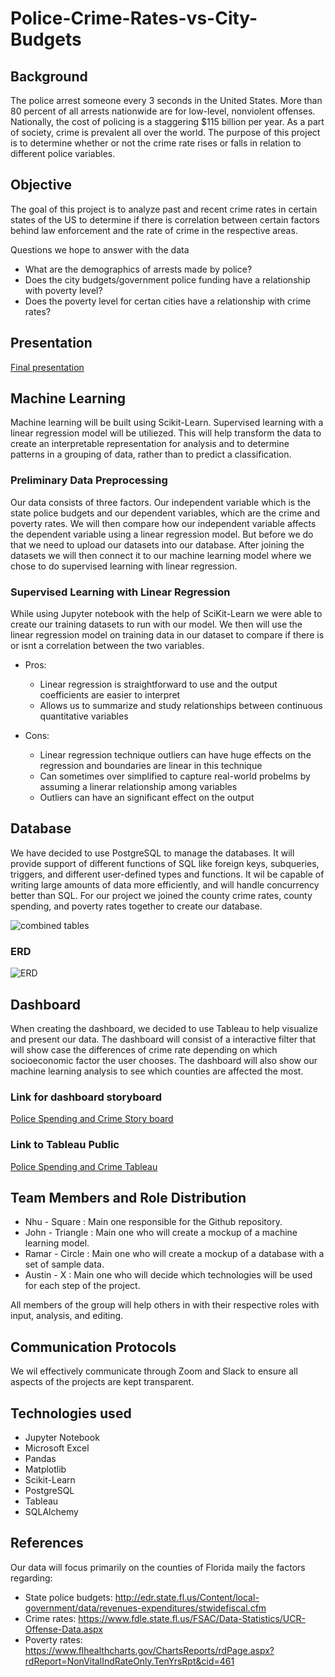 # Police-Crime-Rates-vs-City-Budgets

## Background 
The police arrest someone every 3 seconds in the United States. More than 80 percent of all arrests nationwide are for low-level, nonviolent offenses. Nationally, the cost of policing is a staggering $115 billion per year. As a part of society, crime is prevalent all over the world. The purpose of this project is to determine whether or not the crime rate rises or falls in relation to different police variables.

## Objective
The goal of this project is to analyze past and recent crime rates in certain states of the US to determine if there is correlation between certain factors behind law enforcement and the rate of crime in the respective areas.

Questions we hope to answer with the data
- What are the demographics of arrests made by police? 
- Does the city budgets/government police funding have a relationship with poverty level?
- Does the poverty level for certan cities have a relationship with crime rates?

## Presentation 
[Final presentation](https://docs.google.com/presentation/d/1R5_IDDx9LBjyG7tb2m5ulQ8CUO6cMXgIEpRF2SiivBs/edit?usp=sharing)

## Machine Learning
Machine learning will be built using Scikit-Learn. Supervised learning with a linear regression model will be utiliezed. This will help transform the data to create an interpretable representation for analysis and to determine patterns in a grouping of data, rather than to predict a classification.

### Preliminary Data Preprocessing
Our data consists of three factors. Our independent variable which is the state police budgets and our dependent variables, which are the crime and poverty rates. We will then compare how our independent variable affects the dependent variable using a linear regression model. But before we do that we need to upload our datasets into our database. After joining the datasets we will then connect it to our machine learning model where we chose to do supervised learning with linear regression. 

### Supervised Learning with Linear Regression 
While using Jupyter notebook with the help of SciKit-Learn we were able to create our training datasets to run with our model. We then will use the linear regression model on training data in our dataset to compare if there is or isnt a correlation between the two variables. 

- Pros: 
	- Linear regression is straightforward to use and the output coefficients are easier to interpret
	- Allows us to summarize and study relationships between continuous quantitative variables
	
- Cons: 
	- Linear regression technique outliers can have huge effects on the regression and boundaries are linear in this technique
	- Can sometimes over simplified to capture real-world probelms by assuming a linerar relationship among variables 
	- Outliers can have an significant effect on the output
## Database
We have decided to use PostgreSQL to manage the databases. It will provide support of different functions of SQL like foreign keys, subqueries, triggers, and different user-defined types and functions. It wil be capable of writing large amounts of data more efficiently, and will handle concurrency better than SQL. For our project we joined the county crime rates, county spending, and poverty rates together to create our database.

![combined tables](https://user-images.githubusercontent.com/89143725/151714156-5e662ee0-5f21-4e6f-9922-388e65611502.png)

### ERD
![ERD](https://user-images.githubusercontent.com/89143725/151710745-1a1a72c3-9ebd-4494-b6f3-88c3bade427d.png)


## Dashboard
When creating the dashboard, we decided to use Tableau to help visualize and present our data. The dashboard will consist of a interactive filter that will show case the differences of crime rate depending on which socioeconomic factor the user chooses. The dashboard will also show our machine learning analysis to see which counties are affected the most. 

### Link for dashboard storyboard

[Police Spending and Crime Story board](https://docs.google.com/presentation/d/1JqX4atsFnJJ7g-ms5xk1mAIK2zY70GrhxdmXWlAuouE/edit?usp=sharing)

### Link to Tableau Public

[Police Spending and Crime Tableau](https://public.tableau.com/views/Policespendingandcrime/PovertyCrimes?:language=en-US&:display_count=n&:origin=viz_share_link)


## Team Members and Role Distribution
* Nhu - Square : Main one responsible for the Github repository.
* John - Triangle : Main one who will create a mockup of a machine learning model.
* Ramar - Circle : Main one who will create a mockup of a database with a set of sample data. 
* Austin - X : Main one who will decide which technologies will be used for each step of the project.

All members of the group will help others in with their respective roles with input, analysis, and editing. 

## Communication Protocols
We wil effectively communicate through Zoom and Slack to ensure all aspects of the projects are kept transparent. 

## Technologies used
- Jupyter Notebook
- Microsoft Excel
- Pandas
- Matplotlib 
- Scikit-Learn
- PostgreSQL
- Tableau
- SQLAlchemy

## References 
Our data will focus primarily on the counties of Florida maily the factors regarding: 
- State police budgets:  http://edr.state.fl.us/Content/local-government/data/revenues-expenditures/stwidefiscal.cfm
- Crime rates: https://www.fdle.state.fl.us/FSAC/Data-Statistics/UCR-Offense-Data.aspx
- Poverty rates:  https://www.flhealthcharts.gov/ChartsReports/rdPage.aspx?rdReport=NonVitalIndRateOnly.TenYrsRpt&cid=461
